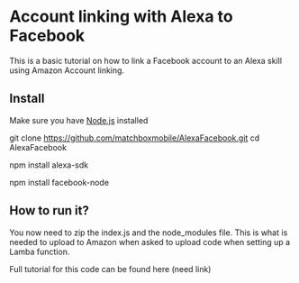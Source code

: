 # Account linking with Alexa to Facebook

This is a basic tutorial on how to link a Facebook account to an Alexa skill using Amazon Account linking.

## Install
Make sure you have [Node.js](https://nodejs.org/en/) installed

git clone https://github.com/matchboxmobile/AlexaFacebook.git 
cd AlexaFacebook

npm install alexa-sdk

npm install facebook-node

## How to run it?
You now need to zip the index.js and the node_modules file. This is what is needed to upload to Amazon when asked to upload code when setting up a Lamba function.

Full tutorial for this code can be found here (need link)
